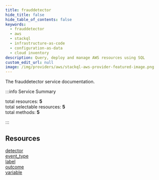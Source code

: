 ```yaml
---
title: frauddetector
hide_title: false
hide_table_of_contents: false
keywords:
  - frauddetector
  - aws
  - stackql
  - infrastructure-as-code
  - configuration-as-data
  - cloud inventory
description: Query, deploy and manage AWS resources using SQL
custom_edit_url: null
image: /img/providers/aws/stackql-aws-provider-featured-image.png
---
```


The frauddetector service documentation.

:::info Service Summary

<div class="row">
<div class="providerDocColumn">
<span>total resources:&nbsp;<b>5</b></span><br />
<span>total selectable resources:&nbsp;<b>5</b></span><br />
<span>total methods:&nbsp;<b>5</b></span><br />
</div>
</div>

:::

## Resources
<div class="row">
<div class="providerDocColumn">
<a href="/providers/aws/frauddetector/detector/">detector</a><br />
<a href="/providers/aws/frauddetector/event_type/">event_type</a><br />
<a href="/providers/aws/frauddetector/label/">label</a>
</div>
<div class="providerDocColumn">
<a href="/providers/aws/frauddetector/outcome/">outcome</a><br />
<a href="/providers/aws/frauddetector/variable/">variable</a>
</div>
</div>